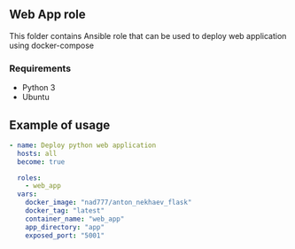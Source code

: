 ## Web App role

This folder contains Ansible role that can be used to deploy web application using docker-compose

### Requirements

- Python 3
- Ubuntu

## Example of usage

```yaml
- name: Deploy python web application
  hosts: all
  become: true

  roles:
    - web_app
  vars:
    docker_image: "nad777/anton_nekhaev_flask"
    docker_tag: "latest"
    container_name: "web_app"
    app_directory: "app"
    exposed_port: "5001"
```
